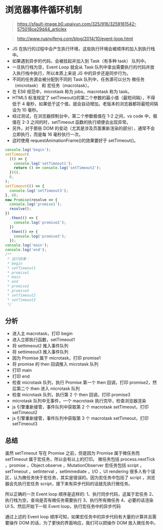 # 浏览器事件循环机制

> https://sfault-image.b0.upaiyun.com/325/916/3259161542-575018ce29d44_articlex

> http://www.ruanyifeng.com/blog/2014/10/event-loop.html

- JS 在执行的过程中会产生执行环境，这些执行环境会被顺序的加入到执行栈中。
- 如果遇到异步的代码，会被挂起并加入到 Task（有多种 task） 队列中。
- 一旦执行栈为空，Event Loop 就会从 Task 队列中拿出需要执行的代码并放入执行栈中执行，所以本质上来说 JS 中的异步还是同步行为。
- 不同的任务源会被分配到不同的 Task 队列中，任务源可以分为 微任务（microtask） 和 宏任务（macrotask）。
- 在 ES6 规范中，microtask 称为 jobs，macrotask 称为 task。
- HTML5 标准规定了 setTimeout()的第二个参数的最小值（最短间隔），不得低于 4 毫秒，如果低于这个值，就会自动增加。老版本的浏览器都将最短间隔设为 10 毫秒。
- 经过测试，在浏览器控制台中，第二个参数极值在 1-2 之间，vs code 中，极值在 2-3 之间的时，setTimeout 函数的执行顺便会出现异常。
- 另外，对于那些 DOM 的变动（尤其是涉及页面重新渲染的部分），通常不会立即执行，而是每 16 毫秒执行一次。
- 这时使用 requestAnimationFrame()的效果要好于 setTimeout()。

```js
console.log('begin');
setTimeout(
  (() => {
    console.log('setTimeout1');
    return () => console.log('setTimeout2');
  })(),
  0,
);
setTimeout(() => {
  console.log('setTimeout3');
}, 0);
new Promise(resolve => {
  console.log('promise1');
  resolve();
})
  .then(() => {
    console.log('promise2');
  })
  .then(() => {
    console.log('promise3');
  });
console.log('main');
console.log('end');
/**
 * 运行结果：
 * begin
 * setTimeout1
 * promise1
 * main
 * end
 * promise2
 * promise3
 * setTimeout2
 * setTimeout3
 */
```

## 分析

- 进入主 macrotask，打印 begin
- 进入立即执行函数，setTimeout1
- 将 settimeout2 推入事件队列
- 将 settimeout3 推入事件队列
- 因为 Promise 属于 microtask，打印 promise1
- 将 promise 的 then 回调推入 microtask 队列
- 打印 main
- 打印 end
- 检查 microtask 队列，执行 Promise 第一个 then 回调，打印 promise2，然后第二个 then 进入 microtask 队列
- 检查 microtask 队列，执行第 2 个 then 回调，打印 promise3
- microtask 队列中无事件，一个 macrotask 执行完毕，检查浏览器渲染
- js 引擎重新接管，事件队列中获取第 2 个 macrotask setTimeout，打印 setTimeout2
- js 引擎重新接管，事件队列中获取第 3 个 macrotask setTimeout，打印 setTimeout3

## 总结

虽然 setTimeout 写在 Promise 之前，但是因为 Promise 属于微任务而 setTimeout 属于宏任务，所以会有以上的打印。
微任务包括 process.nextTick ，promise ，Object.observe ，MutationObserver
宏任务包括 script ，setTimeout ，setInterval ，setImmediate ，I/O ，UI rendering
很多人有个误区，认为微任务快于宏任务，其实是错误的。因为宏任务中包括了 script ，浏览器会先执行宏任务 script，接下来有异步代码的话就先执行微任务。

所以正确的一次 Event loop 顺序是这样的:
1、执行同步代码，这属于宏任务
2、执行栈为空，查询是否有微任务需要执行
3、执行所有微任务
4、必要的话渲染 UI
5、然后开始下一轮 Event loop，执行宏任务中的异步代码

通过上述的 Event loop 顺序可知，如果宏任务中的异步代码有大量的计算并且需要操作 DOM 的话，为了更快的界面响应，我们可以把操作 DOM 放入微任务中。
